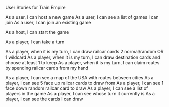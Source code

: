 User Stories for Train Empire

As a user, I can host a new game
As a user, I can see a list of games I can join
As a user, I can join an existing game

As a host, I can start the game

As a player, I can take a turn

As a player, when it is my turn, I can draw railcar cards
    2 normal/random OR
    1 wildcard
As a player, when it is my turn, I can draw destination cards and choose at least 1 to keep
As a player, when it is my turn, I can claim routes by spending railcar cards from my hand

As a player, I can see a map of the USA with routes between cities
As a player, I can see 5 face up railcar cards to draw from
As a player, I can see 1 face down random railcar card to draw
As a player, I can see a list of players in the game
As a player, I can see whose turn it currently is
As a player, I can see the cards I can draw
